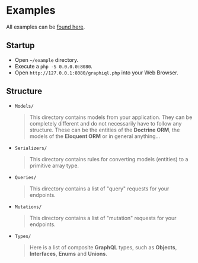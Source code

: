# Examples

All examples can be [found here](https://github.com/SerafimArts/Railgun/tree/master/examples).

## Startup

- Open `~/example` directory.
- Execute a `php -S 0.0.0.0:8080`.
- Open `http://127.0.0.1:8080/graphiql.php` into your Web Browser.

## Structure

- `Models/`
    > This directory contains models from your application. 
    They can be completely different and do not 
    necessarily have to follow any structure. 
    These can be the entities of the **Doctrine ORM**, 
    the models of the **Eloquent ORM** or in general anything...
- `Serializers/`
    > This directory contains rules for converting models (entities)
    to a primitive array type.
- `Queries/`
    > This directory contains a list of "query" requests for your endpoints.
- `Mutations/`
    > This directory contains a list of "mutation" requests for your endpoints.
- `Types/`
    > Here is a list of composite **GraphQL** types, 
    such as **Objects**, **Interfaces**, **Enums** and **Unions**.


